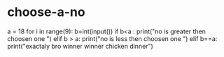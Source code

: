 # choose-a-no


a = 18
for i in range(9):
    b=int(input())
    if b<a :
        print("no is greater then choosen one ")
    elif b > a:
        print("no is less then choosen one ")
    elif b==a:
        print("exactaly bro winner winner chicken dinner")





